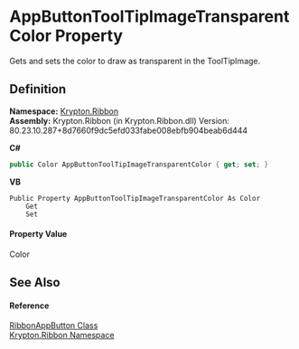# AppButtonToolTipImageTransparentColor Property


Gets and sets the color to draw as transparent in the ToolTipImage.



## Definition
**Namespace:** <a href="1e9bc734-cff9-e9b8-f013-94cdac669794.md">Krypton.Ribbon</a>  
**Assembly:** Krypton.Ribbon (in Krypton.Ribbon.dll) Version: 80.23.10.287+8d7660f9dc5efd033fabe008ebfb904beab6d444

**C#**
``` C#
public Color AppButtonToolTipImageTransparentColor { get; set; }
```
**VB**
``` VB
Public Property AppButtonToolTipImageTransparentColor As Color
	Get
	Set
```



#### Property Value
Color

## See Also


#### Reference
<a href="36d3b557-5102-5bdc-0140-a3cfd30b852d.md">RibbonAppButton Class</a>  
<a href="1e9bc734-cff9-e9b8-f013-94cdac669794.md">Krypton.Ribbon Namespace</a>  

